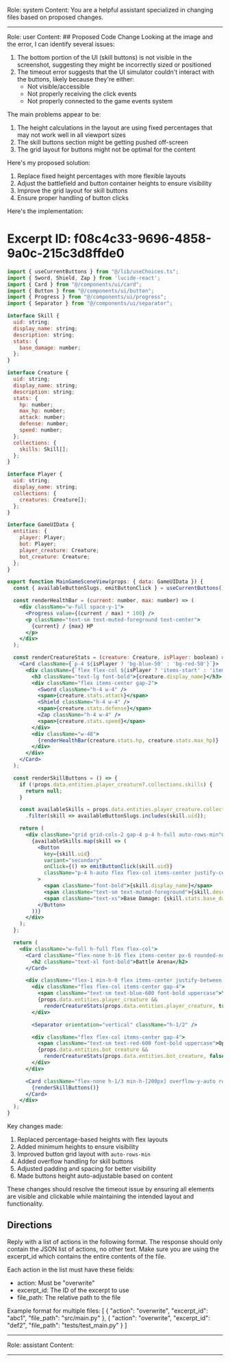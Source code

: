 Role: system
Content: You are a helpful assistant specialized in changing files based on proposed changes.
__________________
Role: user
Content: ## Proposed Code Change
Looking at the image and the error, I can identify several issues:

1. The bottom portion of the UI (skill buttons) is not visible in the screenshot, suggesting they might be incorrectly sized or positioned
2. The timeout error suggests that the UI simulator couldn't interact with the buttons, likely because they're either:
   - Not visible/accessible
   - Not properly receiving the click events
   - Not properly connected to the game events system

The main problems appear to be:

1. The height calculations in the layout are using fixed percentages that may not work well in all viewport sizes
2. The skill buttons section might be getting pushed off-screen
3. The grid layout for buttons might not be optimal for the content

Here's my proposed solution:

1. Replace fixed height percentages with more flexible layouts
2. Adjust the battlefield and button container heights to ensure visibility
3. Improve the grid layout for skill buttons
4. Ensure proper handling of button clicks

Here's the implementation:

# Excerpt ID: f08c4c33-9696-4858-9a0c-215c3d8ffde0
```jsx main_game/templates/MainGameScene.tsx
import { useCurrentButtons } from "@/lib/useChoices.ts";
import { Sword, Shield, Zap } from 'lucide-react';
import { Card } from "@/components/ui/card";
import { Button } from "@/components/ui/button";
import { Progress } from "@/components/ui/progress"; 
import { Separator } from "@/components/ui/separator";

interface Skill {
  uid: string;
  display_name: string;
  description: string;
  stats: {
    base_damage: number;
  };
}

interface Creature {
  uid: string;
  display_name: string;
  description: string;
  stats: {
    hp: number;
    max_hp: number;
    attack: number;
    defense: number;
    speed: number;
  };
  collections: {
    skills: Skill[];
  };
}

interface Player {
  uid: string;
  display_name: string;
  collections: {
    creatures: Creature[];
  };
}

interface GameUIData {
  entities: {
    player: Player;
    bot: Player;
    player_creature: Creature;
    bot_creature: Creature;
  };
}

export function MainGameSceneView(props: { data: GameUIData }) {
  const { availableButtonSlugs, emitButtonClick } = useCurrentButtons();

  const renderHealthBar = (current: number, max: number) => (
    <div className="w-full space-y-1">
      <Progress value={(current / max) * 100} />
      <p className="text-sm text-muted-foreground text-center">
        {current} / {max} HP
      </p>
    </div>
  );

  const renderCreatureStats = (creature: Creature, isPlayer: boolean) => (
    <Card className={`p-4 ${isPlayer ? 'bg-blue-50' : 'bg-red-50'}`}>
      <div className={`flex flex-col ${isPlayer ? 'items-start' : 'items-end'} gap-2`}>
        <h3 className="text-lg font-bold">{creature.display_name}</h3>
        <div className="flex items-center gap-2">
          <Sword className="h-4 w-4" />
          <span>{creature.stats.attack}</span>
          <Shield className="h-4 w-4" />
          <span>{creature.stats.defense}</span>
          <Zap className="h-4 w-4" />
          <span>{creature.stats.speed}</span>
        </div>
        <div className="w-48">
          {renderHealthBar(creature.stats.hp, creature.stats.max_hp)}
        </div>
      </div>
    </Card>
  );

  const renderSkillButtons = () => {
    if (!props.data.entities.player_creature?.collections.skills) {
      return null;
    }

    const availableSkills = props.data.entities.player_creature.collections.skills
      .filter(skill => availableButtonSlugs.includes(skill.uid));

    return (
      <div className="grid grid-cols-2 gap-4 p-4 h-full auto-rows-min">
        {availableSkills.map(skill => (
          <Button
            key={skill.uid}
            variant="secondary"
            onClick={() => emitButtonClick(skill.uid)}
            className="p-4 h-auto flex flex-col items-center justify-center gap-2"
          >
            <span className="font-bold">{skill.display_name}</span>
            <span className="text-sm text-muted-foreground">{skill.description}</span>
            <span className="text-xs">Base Damage: {skill.stats.base_damage}</span>
          </Button>
        ))}
      </div>
    );
  };

  return (
    <div className="w-full h-full flex flex-col">
      <Card className="flex-none h-16 flex items-center px-6 rounded-none border-b">
        <h2 className="text-xl font-bold">Battle Arena</h2>
      </Card>

      <div className="flex-1 min-h-0 flex items-center justify-between px-16 bg-gradient-to-b from-background to-muted">
        <div className="flex flex-col items-center gap-4">
          <span className="text-sm text-blue-600 font-bold uppercase">Your Creature</span>
          {props.data.entities.player_creature && 
            renderCreatureStats(props.data.entities.player_creature, true)}
        </div>

        <Separator orientation="vertical" className="h-1/2" />

        <div className="flex flex-col items-center gap-4">
          <span className="text-sm text-red-600 font-bold uppercase">Opponent</span>
          {props.data.entities.bot_creature && 
            renderCreatureStats(props.data.entities.bot_creature, false)}
        </div>
      </div>

      <Card className="flex-none h-1/3 min-h-[200px] overflow-y-auto rounded-none border-t">
        {renderSkillButtons()}
      </Card>
    </div>
  );
}
```

Key changes made:
1. Replaced percentage-based heights with flex layouts
2. Added minimum heights to ensure visibility
3. Improved button grid layout with `auto-rows-min`
4. Added overflow handling for skill buttons
5. Adjusted padding and spacing for better visibility
6. Made buttons height auto-adjustable based on content

These changes should resolve the timeout issue by ensuring all elements are visible and clickable while maintaining the intended layout and functionality.

## Directions
Reply with a list of actions in the following format. The response should only contain the JSON list of actions, no other text.
Make sure you are using the excerpt_id which contains the entire contents of the file.

Each action in the list must have these fields:
- action: Must be "overwrite"
- excerpt_id: The ID of the excerpt to use
- file_path: The relative path to the file

Example format for multiple files:
[
    {
        "action": "overwrite",
        "excerpt_id": "abc1",
        "file_path": "src/main.py"
    },
    {
        "action": "overwrite",
        "excerpt_id": "def2",
        "file_path": "tests/test_main.py"
    }
]
__________________
Role: assistant
Content: 
__________________

